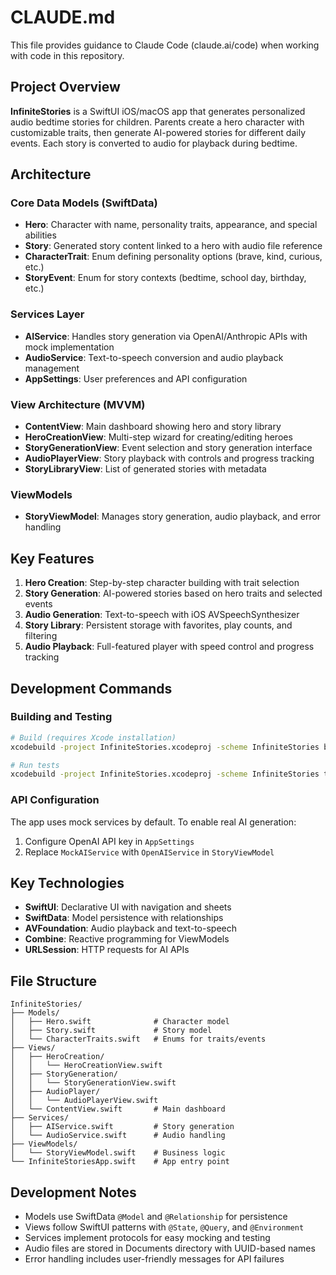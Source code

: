 # CLAUDE.md

This file provides guidance to Claude Code (claude.ai/code) when working with code in this repository.

## Project Overview

**InfiniteStories** is a SwiftUI iOS/macOS app that generates personalized audio bedtime stories for children. Parents create a hero character with customizable traits, then generate AI-powered stories for different daily events. Each story is converted to audio for playback during bedtime.

## Architecture

### Core Data Models (SwiftData)
- **Hero**: Character with name, personality traits, appearance, and special abilities
- **Story**: Generated story content linked to a hero with audio file reference
- **CharacterTrait**: Enum defining personality options (brave, kind, curious, etc.)
- **StoryEvent**: Enum for story contexts (bedtime, school day, birthday, etc.)

### Services Layer
- **AIService**: Handles story generation via OpenAI/Anthropic APIs with mock implementation
- **AudioService**: Text-to-speech conversion and audio playback management
- **AppSettings**: User preferences and API configuration

### View Architecture (MVVM)
- **ContentView**: Main dashboard showing hero and story library
- **HeroCreationView**: Multi-step wizard for creating/editing heroes
- **StoryGenerationView**: Event selection and story generation interface
- **AudioPlayerView**: Story playback with controls and progress tracking
- **StoryLibraryView**: List of generated stories with metadata

### ViewModels
- **StoryViewModel**: Manages story generation, audio playback, and error handling

## Key Features

1. **Hero Creation**: Step-by-step character building with trait selection
2. **Story Generation**: AI-powered stories based on hero traits and selected events
3. **Audio Generation**: Text-to-speech with iOS AVSpeechSynthesizer
4. **Story Library**: Persistent storage with favorites, play counts, and filtering
5. **Audio Playback**: Full-featured player with speed control and progress tracking

## Development Commands

### Building and Testing
```bash
# Build (requires Xcode installation)
xcodebuild -project InfiniteStories.xcodeproj -scheme InfiniteStories build

# Run tests
xcodebuild -project InfiniteStories.xcodeproj -scheme InfiniteStories test
```

### API Configuration
The app uses mock services by default. To enable real AI generation:
1. Configure OpenAI API key in `AppSettings`
2. Replace `MockAIService` with `OpenAIService` in `StoryViewModel`

## Key Technologies

- **SwiftUI**: Declarative UI with navigation and sheets
- **SwiftData**: Model persistence with relationships
- **AVFoundation**: Audio playback and text-to-speech
- **Combine**: Reactive programming for ViewModels
- **URLSession**: HTTP requests for AI APIs

## File Structure

```
InfiniteStories/
├── Models/
│   ├── Hero.swift              # Character model
│   ├── Story.swift             # Story model  
│   └── CharacterTraits.swift   # Enums for traits/events
├── Views/
│   ├── HeroCreation/
│   │   └── HeroCreationView.swift
│   ├── StoryGeneration/
│   │   └── StoryGenerationView.swift
│   ├── AudioPlayer/
│   │   └── AudioPlayerView.swift
│   └── ContentView.swift       # Main dashboard
├── Services/
│   ├── AIService.swift         # Story generation
│   └── AudioService.swift      # Audio handling
├── ViewModels/
│   └── StoryViewModel.swift    # Business logic
└── InfiniteStoriesApp.swift    # App entry point
```

## Development Notes

- Models use SwiftData `@Model` and `@Relationship` for persistence
- Views follow SwiftUI patterns with `@State`, `@Query`, and `@Environment`
- Services implement protocols for easy mocking and testing
- Audio files are stored in Documents directory with UUID-based names
- Error handling includes user-friendly messages for API failures